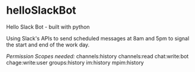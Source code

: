 # helloSlackBot
Hello Slack Bot - built with python

Using Slack's APIs to send scheduled messages at 8am and 5pm to signal the start and end of the work day.


*Permission Scopes needed:*
channels:history
channels:read
chat:write:bot
chage:write:user
groups:history
im:history
mpim:history 
